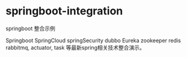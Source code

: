 # springboot-integration
springboot 整合示例



Springboot  SpringCloud springSecurity  dubbo  Eureka  zookeeper  redis rabbitmq, actuator, task 等最新spring相关技术整合演示。



